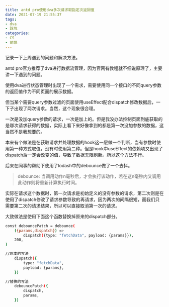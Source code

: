 ```yaml
---
title: antd pro使用dva多次请求取指定次返回值
date: 2021-07-19 21:55:37
tags: 
- dva
- 踩坑
categories: 
- CS
- 前端
---
```


记录一下上周遇到的问题和解决方法。

antd pro官方推荐了dva进行数据流管理，因为官网有教程就不细说原理了，主要讲一下遇到的问题。

使用dva进行状态管理时出现了一个需求，需要使用同一个接口的不同query参数的返回值作为不同页面的展示数据。

但当某个需要query参数过滤的页面使用useEffect配合dispatch修改数据后，一下子出现了两次请求。当然，这个现象很合理。

一次是没加query参数的请求，一次是加上的。但是我没办法控制页面到底获取的是哪次请求获得的数据，实际上看下来好像拿到的都是第一次没加参数的数据，这当然不是我想要的。

本来有个做法是在获取请求并处理数据的hook这一层做一个判断，当有参数时使用第一种方式取值，没有时使用第二种。但是hook中useEffect的依赖项又出现了dispatch后一定会改变的值，导致了数据无限刷新。所以这个方法不行。

后来在同事的帮助下使用了lodash中的debounce做了一个去抖。

>debounce: 当调用动作n毫秒后，才会执行该动作，若在这n毫秒内又调用此动作则将重新计算执行时间。

实际在请求这个数据时，第一次请求是初始定义的没有参数的请求，第二次则是在使用了dispatch修改了请求参数导致的再请求，因为两次的间隔很短，而我们只需要第二次的请求结果，所以可以直接取消第一次的请求。

大致做法是使用下面这个函数替换掉原来的dispatch部分。

```bash
const debouncePatch = debounce(
    ({params,dispatch}) =>
        dispatch({type: "fetchData", payload: {params}}),
    200,
)

//原本的写法
    dispatch({
        type: "fetchData",
        payload: {params},
    })

//替换的写法
    debouncePatch({
        dispatch,
        params,
    })
```






